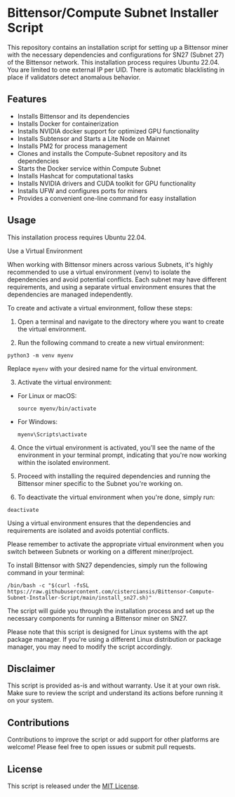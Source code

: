 # Bittensor/Compute Subnet Installer Script
This repository contains an installation script for setting up a Bittensor miner with the necessary dependencies and configurations for SN27 (Subnet 27) of the Bittensor network. This installation process requires Ubuntu 22.04. You are limited to one external IP per UID. There is automatic blacklisting in place if validators detect anomalous behavior. 


## Features

- Installs Bittensor and its dependencies
- Installs Docker for containerization
- Installs NVIDIA docker support for optimized GPU functionality
- Installs Subtensor and Starts a Lite Node on Mainnet
- Installs PM2 for process management
- Clones and installs the Compute-Subnet repository and its dependencies
- Starts the Docker service within Compute Subnet
- Installs Hashcat for computational tasks
- Installs NVIDIA drivers and CUDA toolkit for GPU functionality
- Installs UFW and configures ports for miners
- Provides a convenient one-line command for easy installation

## Usage

This installation process requires Ubuntu 22.04.

Use a Virtual Environment

When working with Bittensor miners across various Subnets, it's highly recommended to use a virtual environment (venv) to isolate the dependencies and avoid potential conflicts. Each subnet may have different requirements, and using a separate virtual environment ensures that the dependencies are managed independently.

To create and activate a virtual environment, follow these steps:

1. Open a terminal and navigate to the directory where you want to create the virtual environment.

2. Run the following command to create a new virtual environment:
```
python3 -m venv myenv
```

Replace `myenv` with your desired name for the virtual environment.

3. Activate the virtual environment:
- For Linux or macOS:
  ```
  source myenv/bin/activate
  ```
- For Windows:
  ```
  myenv\Scripts\activate
  ```

4. Once the virtual environment is activated, you'll see the name of the environment in your terminal prompt, indicating that you're now working within the isolated environment.

5. Proceed with installing the required dependencies and running the Bittensor miner specific to the Subnet you're working on.

6. To deactivate the virtual environment when you're done, simply run:
```
deactivate
```
Using a virtual environment ensures that the dependencies and requirements are isolated and avoids potential conflicts.

Please remember to activate the appropriate virtual environment when you switch between Subnets or working on a different miner/project.

To install Bittensor with SN27 dependencies, simply run the following command in your terminal:
```
/bin/bash -c "$(curl -fsSL https://raw.githubusercontent.com/cisterciansis/Bittensor-Compute-Subnet-Installer-Script/main/install_sn27.sh)"
```
The script will guide you through the installation process and set up the necessary components for running a Bittensor miner on SN27.

Please note that this script is designed for Linux systems with the apt package manager. If you're using a different Linux distribution or package manager, you may need to modify the script accordingly.

## Disclaimer

This script is provided as-is and without warranty. Use it at your own risk. Make sure to review the script and understand its actions before running it on your system.

## Contributions

Contributions to improve the script or add support for other platforms are welcome! Please feel free to open issues or submit pull requests.

## License

This script is released under the [MIT License](https://opensource.org/licenses/MIT).
